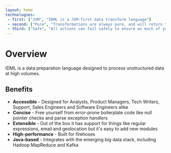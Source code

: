 ```yaml
---
layout: home
technologies:
 - first: ["JVM", "IDML is a JVM-first data transform language"]
 - second: ["Pure", "Transformations are always pure, and will return the same output every time"]
 - third: ["Safe", "All actions can fail safely to ensure as much of your data was mapped as possible"]
---
```




# Overview

IDML is a data preparation language designed to process unstructured data at high volumes.

<!--The project was originally developed as a way to easily manage integration with DataSift's [data sources](http://datasift.com/platform/datasources/#sources) but we're open sourcing it to see if it's useful to anybody else!-->

## Benefits

* __Accessible__ - Designed for Analysts, Product Managers, Tech Writers, Support, Sales Engineers and Software Engineers alike
* __Concise__ - Free yourself from error-prone boilerplate code like null pointer checks and parse exception handlers
* __Extensible__ - Out of the box it has support for things like regular expressions, email and geolocation but it's easy to add new modules
* __High-performance__ - Built for firehoses
* __Java-based__ - Integrates with the emerging big data stack, including Hadoop MapReduce and Kafka



